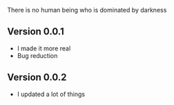 There is no human being who is dominated by darkness

## Version 0.0.1
* I made it more real
* Bug reduction

## Version 0.0.2
* I updated a lot of things